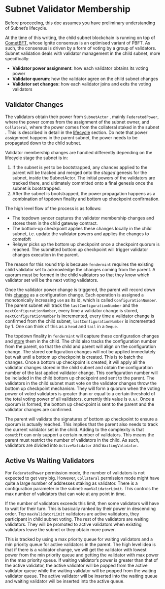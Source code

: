 # Subnet Validator Membership
Before proceeding, this doc assumes you have preliminary understanding of Subnet’s lifecycle.

At the time of this writing, the child subnet blockchain is running on top of [CometBFT](https://docs.cometbft.com/v0.37/), whose Ignite consensus is an optimised variant of PBFT. As such, the consensus is driven by a form of voting by a group of validators. Subnet validation deals with validator management in the child subnet, more specifically:

- **Validator power assignment**: how each validator obtains its voting power
- **Validator quorum**: how the validator agree on the child subnet changes
- **Validator set changes:** how each validator joins and exits the voting validators

## Validator Changes

The validators obtain their power from `SubnetActor` , mainly `FederatedPower`, where the power comes from the assignment of the subnet owner, and `Collateral`, where the power comes from the collateral staked in the subnet . This is described in detail in the [lifecycle](https://www.notion.so/b3579d02bd704ce3878c9d0ede23c353?pvs=21) section. Do note that power assignment happens in the parent subnet, the power needs to be propagated down to the child subnet.

Validator membership changes are handled differently depending on the lifecycle stage the subnet is in:

1. If the subnet is yet to be bootstrapped, any chances applied to the parent will be tracked and merged onto the *staged* genesis for the subnet, inside the SubnetActor. The initial powers of the validators are tracked there, and ultimately committed onto a final genesis once the subnet is bootstrapped.
2. After the subnet is bootstrapped, the power propagation happens as a combination of topdown finality and bottom up checkpoint confirmation.

The high level flow of the process is as follows:

- The topdown syncer captures the validator membership changes and stores them in the child gateway contract.
- The bottom-up checkpoint applies these changes locally in the child subnet, i.e. update the validator powers and applies the changes to cometbft
- Relayer picks up the bottom up checkpoint once a checkpoint quorum is reached. The submitted bottom up checkpoint will trigger validator changes execution in the parent.

The reason for this round trip is because `fendermint` requires the existing child validator set to acknowledge the changes coming from the parent. A quorum must be formed in the child validators so that they know which validator set will be the next voting validators.

Once the validator power change is triggered, the parent will record down this [change](https://github.com/consensus-shipyard/ipc/blob/7af25c4c860f5ab828e8177927a0f8b6b7a7cc74/contracts/src/lib/LibStaking.sol#L516) as a configuration change. Each operation is assigned a monotonically increasing `u64` as its id, which is called `ConfigurationNumber`. The parent subnet will track the `lastConfigurationNumber` and the `nextConfigurationNumber`, every time a validator change is stored, `nextConfigurationNumber` is incremented, every time a validator change is confirmed from the child subnet, `lastConfigurationNumber` is incremented by 1. One can think of this as a `head` and `tail` in a `Deque`.

The topdown finality in `fendermint` will capture these configuration changes and [store](https://github.com/consensus-shipyard/ipc/blob/7af25c4c860f5ab828e8177927a0f8b6b7a7cc74/fendermint/vm/interpreter/src/chain.rs#L342) them in the child. The child also tracks the configuration number from the parent, so that the child and parent will align on the configuration change. The stored configuration changes will not be applied immediately but wait until a bottom up checkpoint is created. This is to batch the changes. Once a bottom up checkpoint is created, it will apply all the validator changes stored in the child subnet and obtain the configuration number of the last applied validator change. This configuration number will be included in the child bottom up checkpoint and sent to the parent. The validators in the child subnet must vote on the validator changes throw the bottom up checkpoint mechanism. They will form a quorum when the voting power of voted validators is greater than or equal to a certain threshold of the total voting power of all validators, currently this value is `0.67`. Once a quorum is formed, the bottom up checkpoint is sent to the parent and the validator changes are confirmed.

The parent will validate the signatures of bottom up checkpoint to ensure a quorum is actually reached. This implies that the parent also needs to track the current validator set in the child. Adding to the complexity is that `cometbft` can only support a certain number of validators. This means the parent must restrict the number of validators in the child. As such, validators are divided into `ActiveValidator` and `WaitingValidator`.

## Active Vs Waiting Validators

For `FederatedPower` permission mode, the number of validators is not expected to get very big. However, `Collateral` permission mode might have quite a large number of addresses staking as validator. There is a configuration parameter in the subnet: `maxValidatorLimit`. This controls the max number of validators that can vote at any point in time.

If the number of validators exceeds this limit, then some validators will have to wait for their turn. This is basically ranked by their power in descending order. Top `maxValidatorLimit` validators are active validators, they participant in child subnet voting. The rest of the validators are waiting validators. They will be promoted to active validators when existing validators leave the subnet or they obtain more power.

This is tracked by using a max priority queue for waiting validators and a min priority queue for active validators in the parent. The high level idea is that if there is a validator change, we will get the validator with lowest power from the min priority queue and getting the validator with max power in the max priority queue. If waiting validator’s power is greater than that of the active validator, the active validator will be popped from the active validator queue while the waiting validator will be popped from the waiting validator queue. The active validator will be inserted into the waiting queue and waiting validator will be inserted into the active queue.